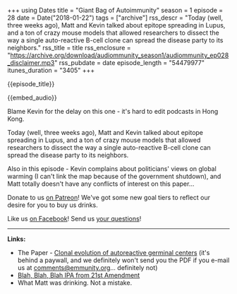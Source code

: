 +++
using Dates
title = "Giant Bag of Autoimmunity"
season = 1
episode = 28
date = Date("2018-01-22")
tags = ["archive"]
rss_descr = "Today (well, three weeks ago), Matt and Kevin talked about epitope spreading in Lupus, and a ton of crazy mouse models that allowed researchers to dissect the way a single auto-reactive B-cell clone can spread the disease party to its neighbors."
rss_title = title
rss_enclosure = "https://archive.org/download/audiommunity_season1/audiommunity_ep028_disclaimer.mp3"
rss_pubdate = date
episode_length = "54479977"
itunes_duration = "3405"
+++

{{episode_title}}

{{embed_audio}}

Blame Kevin for the delay on this one - it's hard to edit podcasts in Hong Kong.

Today (well, three weeks ago), Matt and Kevin talked about epitope spreading in Lupus, and a ton of crazy mouse models that allowed researchers to dissect the way a single auto-reactive B-cell clone can spread the disease party to its neighbors.

Also in this episode - Kevin complains about politicians' views on global warming (I can't link the map because of the government shutdown), and Matt totally doesn't have any conflicts of interest on this paper...

Donate to us [on Patreon](http://patreon.com/audiommunity)! We've got some new goal tiers to reflect our desire for you to buy us drinks.

Like us [on Facebook](http://facebook.com/audiommunity)! Send us [your questions](https://emmunity.org/contact/)!

---

**Links:**

- The Paper - [Clonal evolution of autoreactive germinal centers](http://www.cell.com/cell/abstract/S0092-8674\(17\)30833-4) (it's behind a paywall, and we definitely won't send you the PDF if you e-mail us at [comments@emmunity.org](mailto:comments@emmunity.org)... definitely not)
- [Blah, Blah, Blah IPA from 21st Amendment](http://21st-amendment.com/beers/blah-blah-blah/)
- What Matt was drinking. Not a mistake.
